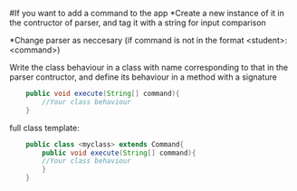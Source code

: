 #If you want to add a command to the app
*Create a new instance of it in the contructor of parser, and tag it with a string for input comparison

*Change parser as neccesary (if command is not in the format \<student\>:\<command\>)	

Write the class behaviour in a class with name corresponding to that in the parser contructor, and define its behaviour in a method with a signature

```java
	public void execute(String[] command){
		//Your class behaviour
	}
```

full class template:

```java
	public class <myclass> extends Command{
		public void execute(String[] command){
		//Your class behaviour
		}
	}
```